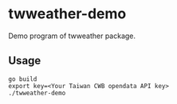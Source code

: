# twweather-demo
Demo program of twweather package.

## Usage
```
go build
export key=<Your Taiwan CWB opendata API key>
./twweather-demo
```
